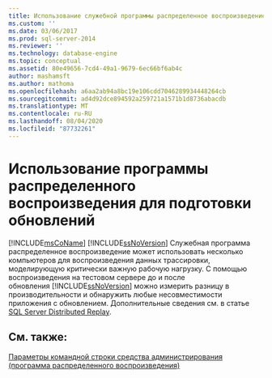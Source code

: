 ```yaml
---
title: Использование служебной программы распределенное воспроизведение для подготовки к обновлению | Документация Майкрософт
ms.custom: ''
ms.date: 03/06/2017
ms.prod: sql-server-2014
ms.reviewer: ''
ms.technology: database-engine
ms.topic: conceptual
ms.assetid: 80e49656-7cd4-49a1-9679-6ec66bf6ab4c
author: mashamsft
ms.author: mathoma
ms.openlocfilehash: a6aa2ab94a8bc19e106cdd7046289934448264cb
ms.sourcegitcommit: ad4d92dce894592a259721a1571b1d8736abacdb
ms.translationtype: MT
ms.contentlocale: ru-RU
ms.lasthandoff: 08/04/2020
ms.locfileid: "87732261"
---
```

# <a name="use-the-distributed-replay-utility-to-prepare-for-upgrades"></a>Использование программы распределенного воспроизведения для подготовки обновлений
  [!INCLUDE[msCoName](../../includes/msconame-md.md)] [!INCLUDE[ssNoVersion](../../includes/ssnoversion-md.md)] Служебная программа распределенное воспроизведение может использовать несколько компьютеров для воспроизведения данных трассировки, моделирующую критически важную рабочую нагрузку. С помощью воспроизведения на тестовом сервере до и после обновления [!INCLUDE[ssNoVersion](../../includes/ssnoversion-md.md)] можно измерить разницу в производительности и обнаружить любые несовместимости приложения с обновлением. Дополнительные сведения см. в статье [SQL Server Distributed Replay](../../tools/distributed-replay/sql-server-distributed-replay.md).  
  
## <a name="see-also"></a>См. также:  
 [Параметры командной строки средства администрирования (программа распределенного воспроизведения)](../../tools/distributed-replay/administration-tool-command-line-options-distributed-replay-utility.md)  
  
  
